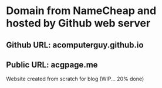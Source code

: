 # Domain from NameCheap and hosted by Github web server
## Github URL: acomputerguy.github.io
## Public URL: acgpage.me
Website created from scratch for blog
(WIP... 20% done)
